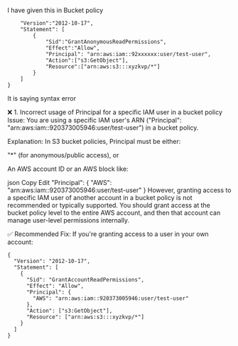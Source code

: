 I have given this in Bucket policy

```{
    "Version":"2012-10-17",
    "Statement": [
        {
            "Sid":"GrantAnonymousReadPermissions",
            "Effect":"Allow",
            "Principal": "arn:aws:iam::92xxxxxx:user/test-user",
            "Action":["s3:GetObject"],
            "Resource":["arn:aws:s3:::xyzkvp/*"]
        }
    ]
}
```
It is saying syntax error

❌ 1. Incorrect usage of Principal for a specific IAM user in a bucket policy
Issue: You are using a specific IAM user's ARN ("Principal": "arn:aws:iam::920373005946:user/test-user") in a bucket policy.

Explanation: In S3 bucket policies, Principal must be either:

"*" (for anonymous/public access), or

An AWS account ID or an AWS block like:

json
Copy
Edit
"Principal": {
  "AWS": "arn:aws:iam::920373005946:user/test-user"
}
However, granting access to a specific IAM user of another account in a bucket policy is not recommended or typically supported. You should grant access at the bucket policy level to the entire AWS account, and then that account can manage user-level permissions internally.


✅ Recommended Fix:
If you're granting access to a user in your own account:

```
{
  "Version": "2012-10-17",
  "Statement": [
    {
      "Sid": "GrantAccountReadPermissions",
      "Effect": "Allow",
      "Principal": {
        "AWS": "arn:aws:iam::920373005946:user/test-user"
      },
      "Action": ["s3:GetObject"],
      "Resource": ["arn:aws:s3:::xyzkvp/*"]
    }
  ]
}
 ```
